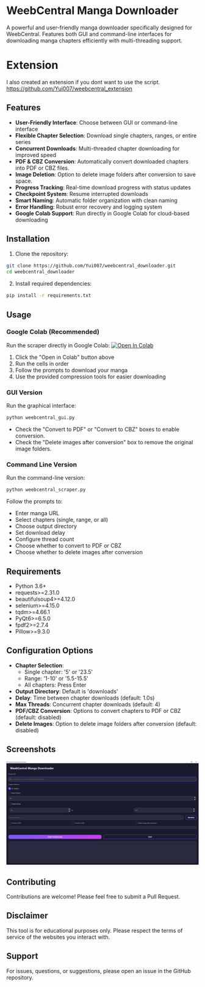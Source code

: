 # WeebCentral Manga Downloader

A powerful and user-friendly manga downloader specifically designed for WeebCentral. Features both GUI and command-line interfaces for downloading manga chapters efficiently with multi-threading support.

# Extension

I also created an extension if you dont want to use the script.
https://github.com/Yui007/weebcentral_extension

## Features

- **User-Friendly Interface**: Choose between GUI or command-line interface
- **Flexible Chapter Selection**: Download single chapters, ranges, or entire series
- **Concurrent Downloads**: Multi-threaded chapter downloading for improved speed
- **PDF & CBZ Conversion**: Automatically convert downloaded chapters into PDF or CBZ files.
- **Image Deletion**: Option to delete image folders after conversion to save space.
- **Progress Tracking**: Real-time download progress with status updates
- **Checkpoint System**: Resume interrupted downloads
- **Smart Naming**: Automatic folder organization with clean naming
- **Error Handling**: Robust error recovery and logging system
- **Google Colab Support**: Run directly in Google Colab for cloud-based downloading

## Installation

1. Clone the repository:
```bash
git clone https://github.com/Yui007/weebcentral_downloader.git
cd weebcentral_downloader
```

2. Install required dependencies:
```bash
pip install -r requirements.txt
```

## Usage

### Google Colab (Recommended)
Run the scraper directly in Google Colab:
[![Open In Colab](https://colab.research.google.com/assets/colab-badge.svg)](https://colab.research.google.com/github/Yui007/weebcentral_downloader/blob/main/colab_run.ipynb)

1. Click the "Open in Colab" button above
2. Run the cells in order
3. Follow the prompts to download your manga
4. Use the provided compression tools for easier downloading

### GUI Version
Run the graphical interface:
```bash
python weebcentral_gui.py
```
- Check the "Convert to PDF" or "Convert to CBZ" boxes to enable conversion.
- Check the "Delete images after conversion" box to remove the original image folders.

### Command Line Version
Run the command-line version:
```bash
python weebcentral_scraper.py
```

Follow the prompts to:
- Enter manga URL
- Select chapters (single, range, or all)
- Choose output directory
- Set download delay
- Configure thread count
- Choose whether to convert to PDF or CBZ
- Choose whether to delete images after conversion

## Requirements

- Python 3.6+
- requests>=2.31.0
- beautifulsoup4>=4.12.0
- selenium>=4.15.0
- tqdm>=4.66.1
- PyQt6>=6.5.0
- fpdf2>=2.7.4
- Pillow>=9.3.0

## Configuration Options

- **Chapter Selection**: 
  - Single chapter: '5' or '23.5'
  - Range: '1-10' or '5.5-15.5'
  - All chapters: Press Enter
- **Output Directory**: Default is 'downloads'
- **Delay**: Time between chapter downloads (default: 1.0s)
- **Max Threads**: Concurrent chapter downloads (default: 4)
- **PDF/CBZ Conversion**: Options to convert chapters to PDF or CBZ (default: disabled)
- **Delete Images**: Option to delete image folders after conversion (default: disabled)

## Screenshots
![GUI](GUI.PNG)



## Contributing

Contributions are welcome! Please feel free to submit a Pull Request.

## Disclaimer

This tool is for educational purposes only. Please respect the terms of service of the websites you interact with.

## Support

For issues, questions, or suggestions, please open an issue in the GitHub repository.